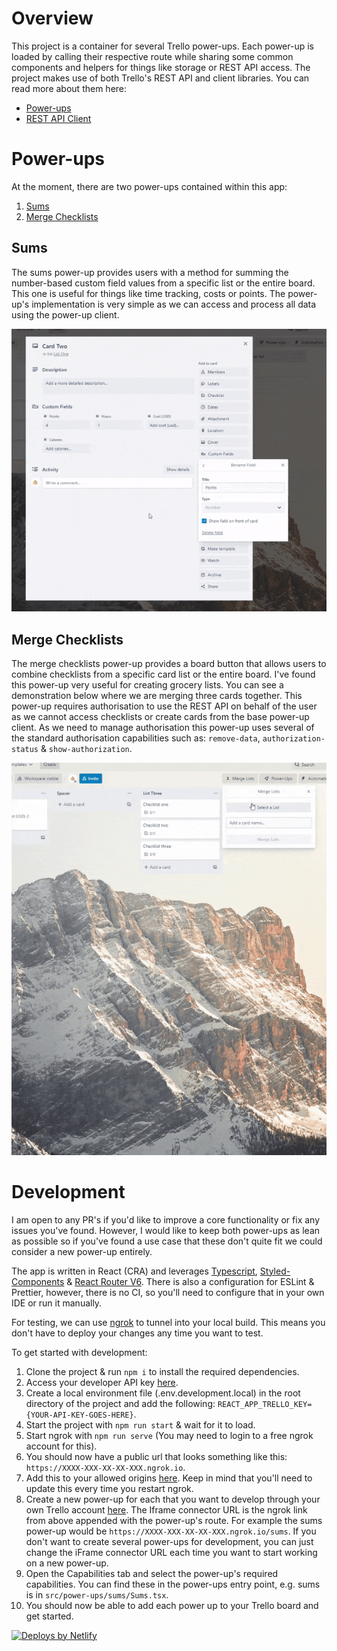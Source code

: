 # Overview

This project is a container for several Trello power-ups. Each power-up is loaded by calling their respective route while sharing some common components and helpers for things like storage or REST API access. The project makes use of both Trello's REST API and client libraries. You can read more about them here: 

 - [Power-ups](https://developer.atlassian.com/cloud/trello/power-ups/)
 - [REST API Client](https://developer.atlassian.com/cloud/trello/guides/client-js/getting-started-with-client-js/)

# Power-ups
At the moment, there are two power-ups contained within this app: 
1. [Sums](https://trello.com/power-ups/623c167833115f47241fd578)
2. [Merge Checklists](https://trello.com/power-ups/623dc8998e4ab64803fcde72)

## Sums
The sums power-up provides users with a method for summing the number-based custom field values from a specific list or the entire board. This one is useful for things like time tracking, costs or points. The power-up's implementation is very simple as we can access and process all data using the power-up client.

![Sums power-up screenshot](./public/img/demo-sum.gif)

## Merge Checklists
The merge checklists power-up provides a board button that allows users to combine checklists from a specific card list or the entire board. I've found this power-up very useful for creating grocery lists. You can see a demonstration below where we are merging three cards together. This power-up requires authorisation to use the REST API on behalf of the user as we cannot access checklists or create cards from the base power-up client. As we need to manage authorisation this power-up uses several of the standard authorisation capabilities such as: `remove-data`, `authorization-status` & `show-authorization`.

![Merge checklist power-up demo video](./public/img/demo-merge-checklists.gif)

# Development
I am open to any PR's if you'd like to improve a core functionality or fix any issues you've found. However, I would like to keep both power-ups as lean as possible so if you've found a use case that these don't quite fit we could consider a new power-up entirely. 

The app is written in React (CRA) and leverages [Typescript](https://www.typescriptlang.org/), [Styled-Components](https://styled-components.com/) & [React Router V6](https://reactrouter.com/docs/en/v6/getting-started/overview). There is also a configuration for ESLint & Prettier, however, there is no CI, so you'll need to configure that in your own IDE or run it manually. 

For testing, we can use [ngrok](https://ngrok.com/) to tunnel into your local build. This means you don't have to deploy your changes any time you want to test.

To get started with development:
1. Clone the project & run `npm i` to install the required dependencies.
2. Access your developer API key [here](https://trello.com/app-key).
3. Create a local environment file (.env.development.local) in the root directory of the project and add the following: `REACT_APP_TRELLO_KEY={YOUR-API-KEY-GOES-HERE}`.
4. Start the project with `npm run start` & wait for it to load.
5. Start ngrok with `npm run serve` (You may need to login to a free ngrok account for this).
6. You should now have a public url that looks something like this: `https://XXXX-XXX-XX-XX-XXX.ngrok.io`.
7. Add this to your allowed origins [here](https://trello.com/app-key). Keep in mind that you'll need to update this every time you restart ngrok.
8. Create a new power-up for each that you want to develop through your own Trello account [here](https://trello.com/power-ups/admin). The Iframe connector URL is the ngrok link from above appended with the power-up's route. For example the sums power-up would be `https://XXXX-XXX-XX-XX-XXX.ngrok.io/sums`. If you don't want to create several power-ups for development, you can just change the iFrame connector URL each time you want to start working on a new power-up.
9. Open the Capabilities tab and select the power-up's required capabilities. You can find these in the power-ups entry point, e.g. sums is in `src/power-ups/sums/Sums.tsx`.
12. You should now be able to add each power up to your Trello board and get started.

<a href="https://www.netlify.com"> <img src="https://www.netlify.com/v3/img/components/netlify-color-bg.svg" alt="Deploys by Netlify" /> </a>
